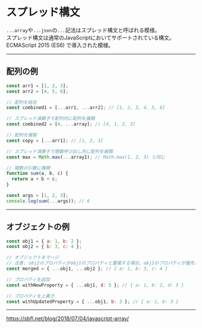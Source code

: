 # スプレッド構文

`...array`や`...json`の`...`記法はスプレッド構文と呼ばれる模様。  
スプレッド構文は通常のJavaScriptにおいてサポートされている構文。  
ECMAScript 2015 (ES6) で導入された模様。  

---

## 配列の例

``` js
const arr1 = [1, 2, 3];
const arr2 = [4, 5, 6];

// 配列を結合
const combined1 = [...arr1, ...arr2]; // [1, 2, 3, 4, 5, 6]

// スプレッド演算子で配列内に配列を展開
const combined2 = [4, ...array]; // [4, 1, 2, 3]

// 配列を複製
const copy = [...arr1]; // [1, 2, 3]

// スプレッド演算子で関数呼び出し内に配列を展開
const max = Math.max(...array1); // Math.max(1, 2, 3) と同じ

// 関数の引数に展開
function sum(a, b, c) {
  return a + b + c;
}

const args = [1, 2, 3];
console.log(sum(...args)); // 6
```

---

## オブジェクトの例

``` js
const obj1 = { a: 1, b: 2 };
const obj2 = { b: 3, c: 4 };

// オブジェクトをマージ
// 注意: obj2のプロパティがobj1のプロパティと重複する場合、obj2のプロパティが優先されます。
const merged = { ...obj1, ...obj2 }; // { a: 1, b: 3, c: 4 }

// プロパティを追加
const withNewProperty = { ...obj1, d: 5 }; // { a: 1, b: 2, d: 5 }

// プロパティを上書き
const withUpdatedProperty = { ...obj1, b: 3 }; // { a: 1, b: 3 }
```

---

<https://sbfl.net/blog/2018/07/04/javascript-array/>  
